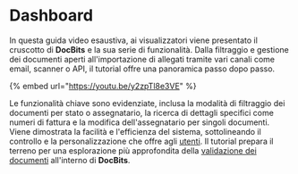 # Dashboard

In questa guida video esaustiva, ai visualizzatori viene presentato il cruscotto di **DocBits** e la sua serie di funzionalità. Dalla filtraggio e gestione dei documenti aperti all'importazione di allegati tramite vari canali come email, scanner o API, il tutorial offre una panoramica passo dopo passo.

{% embed url="https://youtu.be/y2zpTl8e3VE" %}

Le funzionalità chiave sono evidenziate, inclusa la modalità di filtraggio dei documenti per stato o assegnatario, la ricerca di dettagli specifici come numeri di fattura e la modifica dell'assegnatario per singoli documenti. Viene dimostrata la facilità e l'efficienza del sistema, sottolineando il controllo e la personalizzazione che offre agli [utenti](../../overview/settings/global-settings/groups-users-and-permissions/). Il tutorial prepara il terreno per una esplorazione più approfondita della [validazione dei documenti](../schermo-di-validazione/) all'interno di **DocBits**.
